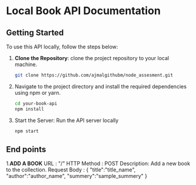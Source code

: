# Local Book API Documentation


## Getting Started

To use this API locally, follow the steps below:

1. **Clone the Repository**:  clone the project repository to your local machine.

   ```bash
   git clone https://github.com/ajmalgithubm/node_assesment.git

2. Navigate to the project directory and install the required dependencies using npm or yarn.
   ```bash
   cd your-book-api
   npm install

3. Start the Server: Run the API server locally
   ```bash
   npm start

## End points
 1.**ADD A BOOK**
     URL : "/"
     HTTP Method : POST
     Description: Add a new book to the collection.
    Request Body : {
                       "title":"title_name",
                       "author":"author_name",
                       "summery":"sample_summery"
                                                  }

